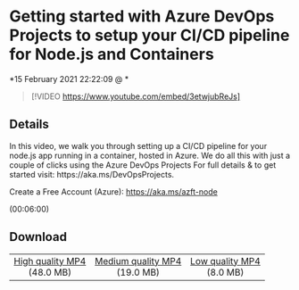 # Getting started with Azure DevOps Projects to setup your CI/CD pipeline for Node.js and Containers

*15 February 2021 22:22:09 @ *

> [!VIDEO https://www.youtube.com/embed/3etwjubReJs]

## Details

<p>In this video, we walk you through setting up a CI/CD pipeline for your node.js app running in a container, hosted in Azure. We do all this with just a couple of clicks using the Azure DevOps Projects For full details &amp; to get started visit: https://aka.ms/DevOpsProjects.</p><p>Create a Free Account (Azure): <a href="https://aka.ms/azft-node">https://aka.ms/azft-node</a></p> (00:06:00)

## Download

||||
|:--:|:----:|:-:|
|[High quality MP4](https://sec.ch9.ms/ch9/ca4e/e2420b2d-8099-41cf-8668-1dc332f3ca4e/THR5051_high.mp4)<br />(48.0 MB)|[Medium quality MP4](https://sec.ch9.ms/ch9/ca4e/e2420b2d-8099-41cf-8668-1dc332f3ca4e/THR5051_mid.mp4)<br />(19.0 MB)|[Low quality MP4](https://sec.ch9.ms/ch9/ca4e/e2420b2d-8099-41cf-8668-1dc332f3ca4e/THR5051.mp4)<br />(8.0 MB)|